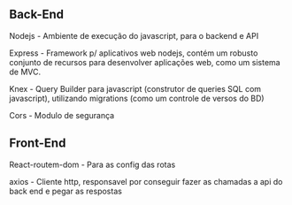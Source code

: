 Back-End
----------------
Nodejs - Ambiente de execução do javascript, para o backend e API

Express - Framework p/ aplicativos web nodejs, contém um robusto conjunto de recursos para desenvolver aplicações web, como um sistema de MVC.

Knex - Query Builder para javascript (construtor de queries SQL com javascript), utilizando migrations (como um controle de versos do BD)


Cors - Modulo de segurança

Front-End
--------------
React-routem-dom - Para as config das rotas

axios - Cliente http, responsavel por conseguir fazer as chamadas a api do back end e pegar as respostas

